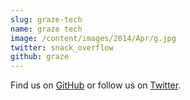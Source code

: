 ```yaml
---
slug: graze-tech
name: graze tech
image: /content/images/2014/Apr/g.jpg
twitter: snack_overflow
github: graze
---
```


Find us on <a href="https://github.com/graze">GitHub</a> or follow us on <a href="https://twitter.com/snack_overflow">Twitter</a>.
